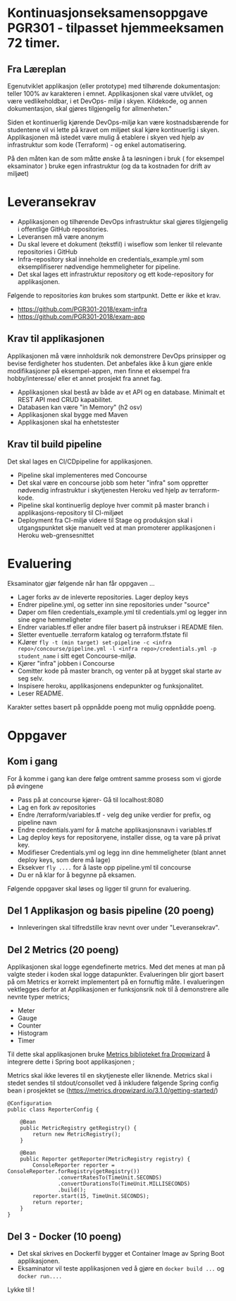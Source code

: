 # Kontinuasjonseksamensoppgave PGR301 - tilpasset hjemmeeksamen 72 timer.

## Fra Læreplan

Egenutviklet applikasjon (eller prototype) med tilhørende dokumentasjon: teller 100% av karakteren i emnet. Applikasjonen skal være utviklet, og være vedlikeholdbar, i et DevOps- miljø i skyen. Kildekode, og annen dokumentasjon, skal gjøres tilgjengelig for allmenheten."

Siden et kontinuerlig kjørende DevOps-miljø kan være kostnadsbærende for studentene vil vi lette på kravet om miljøet skal kjøre kontinuerlig i skyen. Applikasjonen må istedet være mulig å etablere i skyen ved hjelp av infrastruktur som kode (Terraform) - og enkel automatisering.

På den måten kan de som måtte ønske å ta løsningen i bruk ( for eksempel eksaminator ) bruke egen infrastruktur (og da ta kostnaden for drift av miljøet)

# Leveransekrav

* Applikasjonen og tilhørende DevOps infrastruktur skal gjøres tilgjengelig i offentlige GitHub repositories.
* Leveransen må være anonym
* Du skal levere et dokument (tekstfil) i wiseflow som lenker til relevante repositories i GitHub
* Infra-repository skal inneholde en credentials_example.yml som eksemplifiserer nødvendige hemmeligheter for pipeline.
* Det skal lages ett infrastruktur repository og ett kode-repository for applikasjonen.

Følgende to repositories *kan* brukes som startpunkt. Dette er ikke et krav.

- https://github.com/PGR301-2018/exam-infra
- https://github.com/PGR301-2018/exam-app

## Krav til applikasjonen

Applikasjonen må være innholdsrik nok demonstrere DevOps prinsipper og bevise ferdigheter hos studenten. Det anbefales ikke å kun gjøre enkle modifikasjoner på eksempel-appen, men finne et eksempel fra hobby/interesse/ eller et annet prosjekt fra annet fag.

* Applikasjonen skal bestå av både av et API og en database. Minimalt et REST API med CRUD kapabilitet.   
* Databasen kan være "in Memory" (h2 osv)
* Applikasjonen skal bygge med Maven
* Applikasjonen skal ha enhetstester

## Krav til build pipeline

Det skal lages en CI/CDpipeline for applikasjonen.

* Pipeline skal implementeres med Concourse
* Det skal være en concourse jobb som heter "infra" som oppretter nødvendig infrastruktur i skytjenesten Heroku ved hjelp av terraform-kode.
* Pipeline skal kontinuerlig deploye hver commit på master branch i applikasjons-repository til CI-miljøet
* Deployment fra CI-miljø videre til Stage og produksjon skal i utgangspunktet skje manuelt ved at man promoterer applikasjonen i Heroku web-grensesnittet


# Evaluering

Eksaminator gjør følgende når han får oppgaven ...

* Lager forks av de inleverte repositories. Lager deploy keys
* Endrer pipeline.yml, og setter inn sine repositories under "source"   
* Døper om filen credentials_example.yml til credentials.yml og legger inn sine egne hemmeligheter
* Endrer variables.tf eller andre filer basert på instrukser i README filen.
* Sletter eventuelle .terraform katalog og terraform.tfstate fil
* KJører ```fly -t (min target) set-pipeline -c <infra repo>/concourse/pipeline.yml -l <infra repo>/credentials.yml -p student_name``` i sitt eget Concourse-miljø.
* Kjører "infra" jobben i Concourse
* Comitter kode på master branch, og venter på at bygget skal starte av seg selv.
* Inspisere heroku, applikasjonens endepunkter og funksjonalitet.
* Leser README.

Karakter settes basert på oppnådde poeng mot mulig oppnådde poeng.

# Oppgaver

## Kom i gang

For å komme i gang kan dere følge omtrent samme prosess som vi gjorde på øvingene

* Pass på at concourse kjører- Gå til localhost:8080
* Lag en fork av repositories
* Endre <infra>/terraform/variables.tf - velg deg unike verdier for prefix, og pipeline navn
* Endre credentials.yaml for å matche applikasjonsnavn i variables.tf
* Lag deploy keys for repositoryene, installer disse, og ta vare på privat key.
* Modifieser Credentials.yml og legg inn dine hemmeligheter (blant annet deploy keys, som dere må lage)
* Eksekver ```fly ....``` for å laste opp pipeline.yml til concourse
* Du er nå klar for å begynne på eksamen.       

Følgende oppgaver skal løses og ligger til grunn for evaluering.

## Del 1 Applikasjon og basis pipeline (20 poeng)

* Innleveringen skal tilfredstille krav nevnt over under "Leveransekrav".

## Del 2 Metrics (20 poeng)

Applikasjonen skal logge egendefinerte metrics. Med det menes at man på valgte steder i koden skal logge datapunkter. Evalueringen blir gjort basert på om Metrics er korrekt implementert på
en fornuftig måte. I evalueringen vektlegges derfor at Applikasjonen er funksjonsrik nok til å demonstrere alle nevnte typer metrics;

* Meter
* Gauge
* Counter
* Histogram
* Timer

Til dette skal applikasjonen bruke [Metrics biblioteket fra Dropwizard](https://metrics.dropwizard.io/4.0.0/getting-started.html) å integrere dette i Spring boot applikasjonen ;

Metrics skal ikke leveres til en skytjeneste eller liknende. Metrics skal i stedet sendes til stdout/consollet ved å inkludere følgende Spring config bean i prosjektet se (https://metrics.dropwizard.io/3.1.0/getting-started/)

```
@Configuration
public class ReporterConfig {

    @Bean
    public MetricRegistry getRegistry() {
        return new MetricRegistry();
    }

    @Bean
    public Reporter getReporter(MetricRegistry registry) {
        ConsoleReporter reporter = ConsoleReporter.forRegistry(getRegistry())
                .convertRatesTo(TimeUnit.SECONDS)
                .convertDurationsTo(TimeUnit.MILLISECONDS)
                .build();
        reporter.start(15, TimeUnit.SECONDS);
        return reporter;
    }
}
```

## Del 3 - Docker (10 poeng)

* Det skal skrives en Dockerfil bygger et Container Image av Spring Boot applikasjonen.
* Eksaminator vil teste applikasjonen ved å gjøre en ```docker build ...``` og ```docker run....```

Lykke til !
